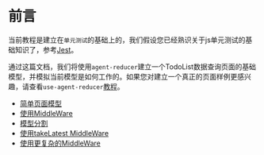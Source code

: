 # 前言

当前教程是建立在`单元测试`的基础上的，我们假设您已经熟识关于js单元测试的基础知识了，参考[Jest](https://github.com/facebook/jest)。

通过这篇文档，我们将使用`agent-reducer`建立一个TodoList数据查询页面的基础模型，并模拟当前模型是如何工作的。如果您对建立一个真正的页面样例更感兴趣，请查看`use-agent-reducer`[教程](https://filefoxper.github.io/use-agent-reducer/#/zh/tutorial)。

* [简单页面模型](https://github.com/filefoxper/agent-reducer/blob/master/documents/zh/tutorial/basic.md)
* [使用MiddleWare](https://github.com/filefoxper/agent-reducer/blob/master/documents/zh/tutorial/middle_ware.md)
* [模型分割](https://github.com/filefoxper/agent-reducer/blob/master/documents/zh/tutorial/split_model.md)
* [使用takeLatest MiddleWare](https://github.com/filefoxper/agent-reducer/blob/master/documents/zh/tutorial/take_latest.md)
* [使用更复杂的MiddleWare](https://github.com/filefoxper/agent-reducer/blob/master/documents/zh/tutorial/complex.md)
